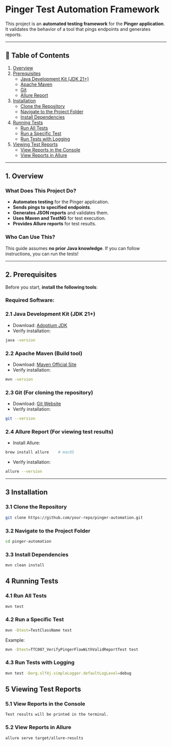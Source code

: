 # Pinger Test Automation Framework

This project is an **automated testing framework** for the **Pinger application**. It validates the behavior of a tool
that pings endpoints and generates reports.

---

## 📖 Table of Contents

1. [Overview](#1-overview)
2. [Prerequisites](#2-prerequisites)
    - [Java Development Kit (JDK 21+)](#21-java-development-kit-jdk-21)
    - [Apache Maven](#22-apache-maven-build-tool)
    - [Git](#23-git-for-cloning-the-repository)
    - [Allure Report](#24-allure-report-for-viewing-test-results)
3. [Installation](#3-installation)
    - [Clone the Repository](#31-clone-the-repository)
    - [Navigate to the Project Folder](#32-navigate-to-the-project-folder)
    - [Install Dependencies](#33-install-dependencies)
4. [Running Tests](#4-running-tests)
    - [Run All Tests](#41-run-all-tests)
    - [Run a Specific Test](#42-run-a-specific-test)
    - [Run Tests with Logging](#43-run-tests-with-logging)
5. [Viewing Test Reports](#5-viewing-test-reports)
    - [View Reports in the Console](#51-view-reports-in-the-console)
    - [View Reports in Allure](#52-view-reports-in-allure)

---

## 1. Overview

### **What Does This Project Do?**

- **Automates testing** for the Pinger application.
- **Sends pings to specified endpoints**.
- **Generates JSON reports** and validates them.
- **Uses Maven and TestNG** for test execution.
- **Provides Allure reports** for test results.

### **Who Can Use This?**

This guide assumes **no prior Java knowledge**. If you can follow instructions, you can run the tests!

---

## 2. Prerequisites

Before you start, **install the following tools**:

### Required Software:

### 2.1 Java Development Kit (JDK 21+)

- Download: [Adoptium JDK](https://adoptium.net/)
- Verify installation:

```sh
java -version
```

### 2.2 Apache Maven (Build tool)

- Download: [Maven Official Site](https://maven.apache.org/)
- Verify installation:

```sh
mvn -version
```

### 2.3 Git (For cloning the repository)

- Download: [Git Website](https://git-scm.com/)
- Verify installation:

```sh
git --version
```

### 2.4 Allure Report (For viewing test results)

- Install Allure:

```sh
brew install allure    # macOS
```

- Verify installation:

```sh
allure --version
```

---

## 3 Installation

### 3.1 Clone the Repository

```sh
git clone https://github.com/your-repo/pinger-automation.git
```

### 3.2 Navigate to the Project Folder

```sh
cd pinger-automation
```

### 3.3 Install Dependencies

```sh
mvn clean install
```

## 4 Running Tests

### 4.1 Run All Tests

```sh
mvn test
```

### 4.2 Run a Specific Test

```sh
mvn -Dtest=TestClassName test
```

Example:

```sh
mvn -Dtest=TTC007_VerifyPingerFlowWithValidReportTest test
```

### 4.3 Run Tests with Logging

```sh
mvn test -Dorg.slf4j.simpleLogger.defaultLogLevel=debug
```

## 5 Viewing Test Reports

### 5.1 View Reports in the Console

```
Test results will be printed in the terminal.
```

### 5.2 View Reports in Allure

```sh
allure serve target/allure-results